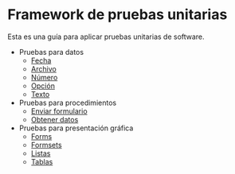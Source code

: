 # Framework de pruebas unitarias

Esta es una guía para aplicar pruebas unitarias de software.

- Pruebas para datos
    - [Fecha](/data/date.md)
    - [Archivo](/data/file.md)
    - [Número](/data/numeric.md)
    - [Opción](/data/option.md)
    - [Texto](/data/text.md)
- Pruebas para procedimientos
    - [Enviar formulario](/procedure/form_submit.md)
    - [Obtener datos](/procedure/get_data.md)
- Pruebas para presentación gráfica
    - [Forms](/presentation/form.md)
    - [Formsets](/presentation/formset.md)
    - [Listas](/presentation/list.md)
    - [Tablas](/presentation/table.md)
